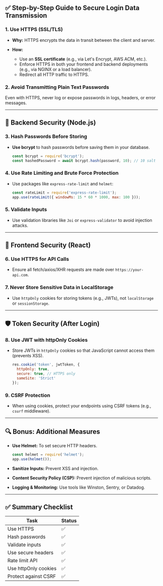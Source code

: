 ## ✅ Step-by-Step Guide to Secure Login Data Transmission

### 1. **Use HTTPS (SSL/TLS)**

* **Why:** HTTPS encrypts the data in transit between the client and server.
* **How:**

  * Use an **SSL certificate** (e.g., via Let's Encrypt, AWS ACM, etc.).
  * Enforce HTTPS in both your frontend and backend deployments (e.g., via NGINX or a load balancer).
  * Redirect all HTTP traffic to HTTPS.

### 2. **Avoid Transmitting Plain Text Passwords**

Even with HTTPS, never log or expose passwords in logs, headers, or error messages.

---

## 🧰 Backend Security (Node.js)

### 3. **Hash Passwords Before Storing**

* **Use bcrypt** to hash passwords before saving them in your database.

  ```js
  const bcrypt = require('bcrypt');
  const hashedPassword = await bcrypt.hash(password, 10); // 10 salt rounds
  ```

### 4. **Use Rate Limiting and Brute Force Protection**

* Use packages like `express-rate-limit` and `helmet`:

  ```js
  const rateLimit = require('express-rate-limit');
  app.use(rateLimit({ windowMs: 15 * 60 * 1000, max: 100 }));
  ```

### 5. **Validate Inputs**

* Use validation libraries like `Joi` or `express-validator` to avoid injection attacks.

---

## 🔐 Frontend Security (React)

### 6. **Use HTTPS for API Calls**

* Ensure all fetch/axios/XHR requests are made over `https://your-api.com`.

### 7. **Never Store Sensitive Data in LocalStorage**

* Use `httpOnly` cookies for storing tokens (e.g., JWTs), not `localStorage` or `sessionStorage`.

---

## 🛡️ Token Security (After Login)

### 8. **Use JWT with httpOnly Cookies**

* Store JWTs in `httpOnly` cookies so that JavaScript cannot access them (prevents XSS).

  ```js
  res.cookie('token', jwtToken, {
    httpOnly: true,
    secure: true, // HTTPS only
    sameSite: 'Strict'
  });
  ```

### 9. **CSRF Protection**

* When using cookies, protect your endpoints using CSRF tokens (e.g., `csurf` middleware).

---

## 🔍 Bonus: Additional Measures

* **Use Helmet:** To set secure HTTP headers.

  ```js
  const helmet = require('helmet');
  app.use(helmet());
  ```

* **Sanitize Inputs:** Prevent XSS and injection.

* **Content Security Policy (CSP):** Prevent injection of malicious scripts.

* **Logging & Monitoring:** Use tools like Winston, Sentry, or Datadog.

---

## ✅ Summary Checklist

| Task                 | Status |
| -------------------- | ------ |
| Use HTTPS            | ✅      |
| Hash passwords       | ✅      |
| Validate inputs      | ✅      |
| Use secure headers   | ✅      |
| Rate limit API       | ✅      |
| Use httpOnly cookies | ✅      |
| Protect against CSRF | ✅      |
